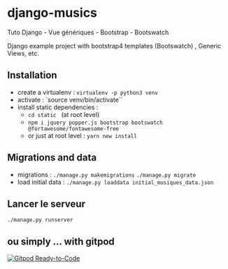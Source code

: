 # django-musics

Tuto Django - Vue génériques - Bootstrap - Bootswatch

Django example project with bootstrap4 templates (Bootswatch) , Generic Views, etc.

## Installation

- create a virtualenv : `virtualenv -p python3 venv`
- activate : `source venv/bin/activate``
- install  static dependencies :
    - `cd static ` (at root level)
    - `npm i jquery popper.js bootstrap bootswatch @fortawesome/fontawesome-free`
    - or just at root level : `yarn new install`

## Migrations and data

- migrations : `./manage.py makemigrations` `./manage.py migrate`
- load initial data : `./manage.py loaddata initial_musiques_data.json`

## Lancer le serveur


`./manage.py runserver`


## ou simply ... with gitpod 


[![Gitpod Ready-to-Code](https://img.shields.io/badge/Gitpod-ready--to--code-blue?logo=gitpod)](https://gitpod.io/#https://github.com/roza/django-musics)
